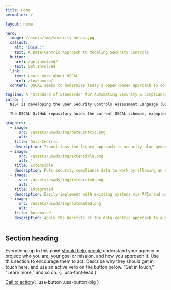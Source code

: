 ```yaml
---
title: Home
permalink: /

layout: home

hero:
  image: /assets/img/security-hero4.jpg
  callout:
    alt: "OSCAL:"
    text: A Data-Centric Approach to Modeling Security Controls
  button:
    href: /getinvolved/
    text: Get Involved
  link:
    text: Learn more about OSCAL
    href: /learnmore/
  content: OSCAL seeks to modernize today's paper-based approach to compliance by offering a standards-based data model to allow for automation and streamlining of the current security compliance process.

tagline: A "Standard of Standards" for Automating Security & Compliance
intro: |
  NIST is developing the Open Security Controls Assessment Language (OSCAL) "standard of standards"; a set of hierarchical, formatted, XML- and JSON-based formats that provide a standardized representation for different categories of information pertaining to the publication, implementation, and assessment of security controls. OSCAL is being developed through a collaborative approach with the public. The OSCAL website provides an overview of the OSCAL project including benefits for different stakeholders, comprehensive documentation, and the opportunity to get involved in designing OSCAL.  The OSCAL standard is designed to improve both the User Experience (UX) and the Machine Experience (MX) associated with cyber security and compliance processes.
  
  The OSCAL GitHub repository holds the current OSCAL schemas, examples, documentation source files, and other resources. The NIST team welcomes public contributions to this project. If you are interested in contributing, please [contact us](/getinvolved/) on how to get started.

graphics:
  - image:
      src: /assets/uswds/img/dataCentric.png
      alt: ''
    title: Data-Centric
    description: Transitions the legacy approach to security plan generation and management (Word and Excel documents) to a data-centric approach based on common data standards such as XML/JSON.
  - image:
      src: /assets/uswds/img/extensible.png
      alt: ''
    title: Extensible
    description: Puts security compliance data to work by allowing an extensible architecture that expresses security controls in both machine and human readable formats.
  - image:
      src: /assets/uswds/img/integrated.png
      alt: ''
    title: Integrated
    description: Easily implement with existing systems via APIs and provide a standards-based foundation for next generation compliance tools.
  - image:
      src: /assets/uswds/img/automated.png
      alt: ''
    title: Automated
    description: Apply the benefits of the data-centric approach to automate existing processes that are resource intensive.
---
```


## Section heading

Everything up to this point [should help people](javascript:void(0);) understand your agency or project: who you are, your goal or mission, and how you approach it. Use this section to encourage them to act. Describe why they should get in touch here, and use an active verb on the button below. “Get in touch,” “Learn more,” and so on.
{: .usa-font-lead }

[Call to action](#){: .usa-button .usa-button-big }
